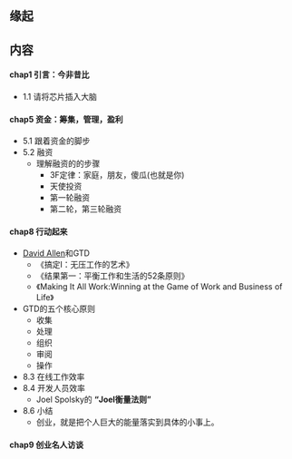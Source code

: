 ##  缘起

##  内容
####  chap1 引言：今非昔比
+ 1.1 请将芯片插入大脑

####  chap5 资金：筹集，管理，盈利
+ 5.1 跟着资金的脚步
+ 5.2 融资
	+ 理解融资的的步骤
		+ 3F定律：家庭，朋友，傻瓜(也就是你)
		+ 天使投资
		+ 第一轮融资
		+ 第二轮，第三轮融资

####  chap8 行动起来
+ [David Allen](http://gtd.alltop.com)和GTD
	+ 《搞定I：无压工作的艺术》
	+ 《结果第一：平衡工作和生活的52条原则》
	+ 《Making It All Work:Winning at the Game of Work and Business of Life》
+ GTD的五个核心原则
	+ 收集
	+ 处理
	+ 组织
	+ 审阅
	+ 操作
+ 8.3 在线工作效率
+ 8.4 开发人员效率
	+ Joel Spolsky的 **“Joel衡量法则”**
+ 8.6 小结
	+ 创业，就是把个人巨大的能量落实到具体的小事上。

####  chap9 创业名人访谈